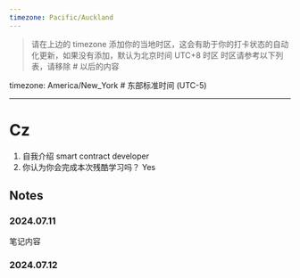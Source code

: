 ```yaml
---
timezone: Pacific/Auckland
---
```


> 请在上边的 timezone 添加你的当地时区，这会有助于你的打卡状态的自动化更新，如果没有添加，默认为北京时间 UTC+8 时区
> 时区请参考以下列表，请移除 # 以后的内容

timezone: America/New_York # 东部标准时间 (UTC-5)

---

# Cz

1. 自我介绍
   smart contract developer
3. 你认为你会完成本次残酷学习吗？
   Yes

## Notes

<!-- Content_START -->

### 2024.07.11

笔记内容

### 2024.07.12

<!-- Content_END -->
